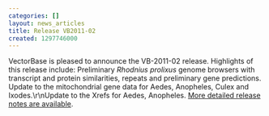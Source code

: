 ```yaml
---
categories: []
layout: news_articles
title: Release VB2011-02
created: 1297746000
---
```

VectorBase is pleased to announce the VB-2011-02 release. 
Highlights of this release include:
Preliminary <i>Rhodnius prolixus</i> genome browsers with transcript and protein similarities, repeats and preliminary gene predictions.
Update to the mitochondrial gene data for Aedes, Anopheles, Culex and Ixodes.\r\nUpdate to the Xrefs for Aedes, Anopheles.
<a href="/release/release-vb2011-02">More detailed release notes are available</a>.
